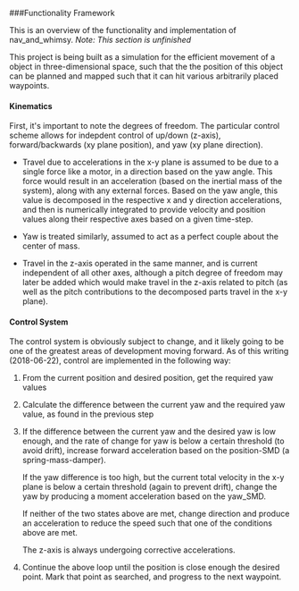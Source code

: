 ###Functionality Framework

This is an overview of the functionality and implementation of nav_and_whimsy.
_Note: This section is unfinished_

This project is being built as a simulation for the efficient movement of a object
in three-dimensional space, such that the the position of this object can be planned
and mapped such that it can hit various arbitrarily placed waypoints.

#### Kinematics
First, it's important to note the degrees of freedom. The particular control scheme
allows for indepdent control of up/down (z-axis), forward/backwards (xy plane position),
and yaw (xy plane direction).

  - Travel due to accelerations in the x-y plane is assumed to be due to a
    single force like a motor, in a direction based on the yaw angle. This force would
    result in an acceleration (based on the inertial mass of the system), along with
    any external forces. Based on the yaw angle, this value is decomposed in the respective
    x and y direction accelerations, and then is numerically integrated to provide
    velocity and position values along their respective axes based on a given time-step.

  - Yaw is treated similarly, assumed to act as a perfect couple about the center of mass.

  - Travel in the z-axis operated in the same manner, and is current independent of all
    other axes, although a pitch degree of freedom may later be added which would make travel
    in the z-axis related to pitch (as well as the pitch contributions to the decomposed parts
    travel in the x-y plane).

#### Control System
The control system is obviously subject to change, and it likely going to be one of the greatest
areas of development moving forward. As of this writing (2018-06-22), control are implemented in
the following way:

  1. From the current position and desired position, get the required yaw values

  2. Calculate the difference between the current yaw and the required yaw value, as found in the
     previous step

  3. If the difference between the current yaw and the desired yaw is low enough, and the rate
     of change for yaw is below a certain threshold (to avoid drift), increase forward acceleration
     based on the position-SMD (a spring-mass-damper).

     If the yaw difference is too high, but the current total velocity in the x-y plane is below
     a certain threshold (again to prevent drift), change the yaw by producing a moment acceleration
     based on the yaw_SMD.

     If neither of the two states above are met, change direction and produce an acceleration to reduce
     the speed such that one of the conditions above are met.

     The z-axis is always undergoing corrective accelerations.

  4. Continue the above loop until the position is close enough the desired point. Mark that point as
     searched, and progress to the next waypoint.
